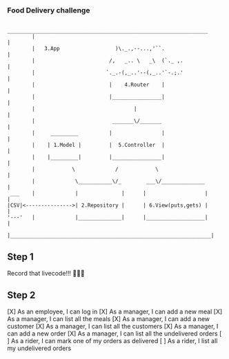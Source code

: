 ### Food Delivery challenge

```
         _________________________________________________________________
        |                                                                 |
        |   3.App                  )\._.,--...,'``.                       |
        |                        /,   _.. \   _\  (`._ ,.                 |
        |                       `._.-(,_..'--(,_..'`-.;.'                 |
        |                        |    4.Router    |                       |
        |                        |________________|                       |
        |                                |                                |
        |                         _______\/_______                        |
        |     _________          |                |                       |
        |    | 1.Model |         |  5.Controller  |                       |
        |    |_________|         |________________|                       |
        |            \             /            \                         |
        |             \___________\/_        ___\/______________          |
 ___    |             |              |      |                   |         |
|CSV|<--------------->| 2.Repository |      | 6.View(puts,gets) |         |
'---'   |             |______________|      |___________________|         |
        |_________________________________________________________________|
```

## Step 1 
Record that livecode!!! 📣📣📣

## Step 2 
[X] As an employee, I can log in
[X] As a manager, I can add a new meal
[X] As a manager, I can list all the meals
[X] As a manager, I can add a new customer
[X] As a manager, I can list all the customers
[X] As a manager, I can add a new order
[X] As a manager, I can list all the undelivered orders
[ ] As a rider, I can mark one of my orders as delivered
[ ] As a rider, I list all my undelivered orders
